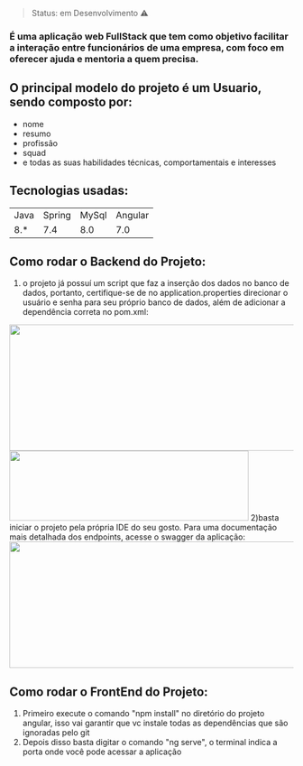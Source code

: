 > Status: em Desenvolvimento ⚠️

### É uma aplicação web FullStack que tem como objetivo facilitar a interação entre funcionários de uma empresa, com foco em oferecer ajuda e mentoria a quem precisa.

## O principal modelo do projeto é um Usuario, sendo composto por:

+ nome 
+ resumo
+ profissão
+ squad
+ e todas as suas habilidades técnicas, comportamentais e interesses
 
## Tecnologias usadas:

<table>
  <tr>
    <td>Java</td>
    <td>Spring</td>
    <td>MySql</td>
    <td>Angular</td>
  </tr>
  <tr>
    <td>8.*</td>
    <td>7.4</td>
    <td>8.0</td>
    <td>7.0</td>
  </tr>
</table>

## Como rodar o Backend do Projeto:

1) o projeto já possuí um script que faz a inserção dos dados no banco de dados, portanto, certifique-se de no application.properties direcionar o usuário e senha para seu próprio banco de dados, além de adicionar a dependência correta no pom.xml: 
<img src="https://user-images.githubusercontent.com/72326473/163059595-87cdf1fc-8f8e-4f5f-9648-20639965691a.png" width="524" height="224">
<img src="https://user-images.githubusercontent.com/72326473/163059677-3ee6aaa0-860c-4898-87b5-b65c3ab0a010.png" width="424" height="124">
2)basta iniciar o projeto pela própria IDE do seu gosto. Para uma documentação mais detalhada dos endpoints, acesse o swagger da aplicação:
<img src="https://user-images.githubusercontent.com/72326473/163060619-95d0be70-9351-40f6-bdee-249c071b18e1.png" width="524" height="224">

## Como rodar o FrontEnd do Projeto:
1) Primeiro execute o comando "npm install" no diretório do projeto angular, isso vai garantir que vc instale todas as dependências que são ignoradas pelo git
2) Depois disso basta digitar o comando "ng serve", o terminal indica a porta onde você pode acessar a aplicação

